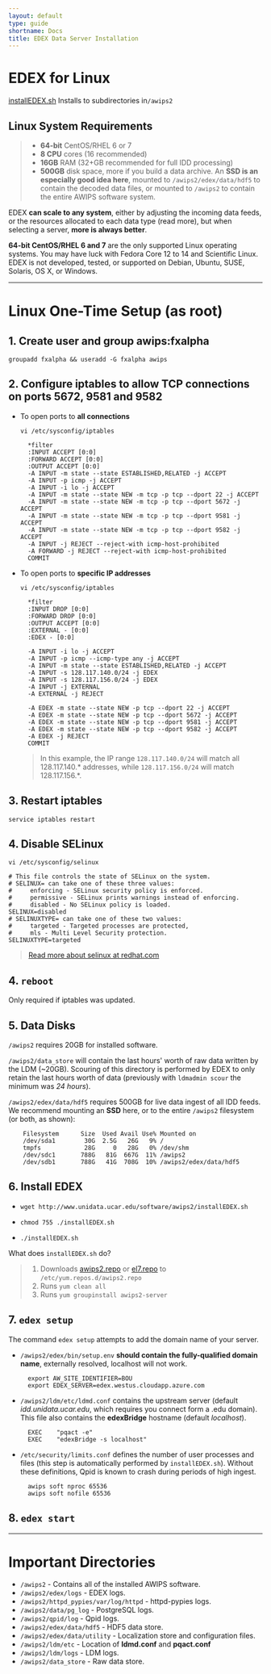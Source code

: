 ```yaml
---
layout: default
type: guide
shortname: Docs
title: EDEX Data Server Installation 
---
```


# <core-icon icon="fa:linux" aria-label="file-download" role="img"></core-icon> EDEX for Linux 

[<paper-button raised role="button" tabindex="0"><core-icon icon="file-download" aria-label="file-download" role="img"></core-icon>installEDEX.sh</paper-button>](http://www.unidata.ucar.edu/software/awips2/installEDEX.sh) Installs to subdirectories in`/awips2`

## Linux System Requirements

>* **64-bit** CentOS/RHEL 6 or 7
>* **8 CPU** cores (16 recommended) 
>* **16GB** RAM (32+GB recommended for full IDD processing)
>* **500GB** disk space, more if you build a data archive. An **SSD is an especially good idea here**, mounted to `/awips2/edex/data/hdf5`  to contain the decoded data files, or mounted to `/awips2` to contain the entire AWIPS software system.
 
EDEX **can scale to any system**, either by adjusting the incoming data feeds, or the resources allocated to each data type (read more), but when selecting a server, **more is always better**.

**64-bit CentOS/RHEL 6 and 7** are the only supported Linux operating systems. You may have luck with Fedora Core 12 to 14 and Scientific Linux. EDEX is not developed, tested, or supported on Debian, Ubuntu, SUSE, Solaris, OS X, or Windows.

---

# Linux One-Time Setup (as root)

## 1. Create user and group **awips:fxalpha**

`groupadd fxalpha && useradd -G fxalpha awips`

## 2. Configure iptables to allow TCP connections on ports **5672**, **9581** and **9582**

- To open ports to **all connections**
    
    `vi /etc/sysconfig/iptables`
    
        *filter
        :INPUT ACCEPT [0:0]
        :FORWARD ACCEPT [0:0]
        :OUTPUT ACCEPT [0:0]
        -A INPUT -m state --state ESTABLISHED,RELATED -j ACCEPT
        -A INPUT -p icmp -j ACCEPT
        -A INPUT -i lo -j ACCEPT
        -A INPUT -m state --state NEW -m tcp -p tcp --dport 22 -j ACCEPT
        -A INPUT -m state --state NEW -m tcp -p tcp --dport 5672 -j ACCEPT
        -A INPUT -m state --state NEW -m tcp -p tcp --dport 9581 -j ACCEPT
        -A INPUT -m state --state NEW -m tcp -p tcp --dport 9582 -j ACCEPT
        -A INPUT -j REJECT --reject-with icmp-host-prohibited
        -A FORWARD -j REJECT --reject-with icmp-host-prohibited
        COMMIT

- To open ports to **specific IP addresses**
    
    `vi /etc/sysconfig/iptables`
    
        *filter
        :INPUT DROP [0:0]
        :FORWARD DROP [0:0]
        :OUTPUT ACCEPT [0:0]
        :EXTERNAL - [0:0]
        :EDEX - [0:0]
        
        -A INPUT -i lo -j ACCEPT
        -A INPUT -p icmp --icmp-type any -j ACCEPT
        -A INPUT -m state --state ESTABLISHED,RELATED -j ACCEPT
        -A INPUT -s 128.117.140.0/24 -j EDEX
        -A INPUT -s 128.117.156.0/24 -j EDEX
        -A INPUT -j EXTERNAL
        -A EXTERNAL -j REJECT
        
        -A EDEX -m state --state NEW -p tcp --dport 22 -j ACCEPT
        -A EDEX -m state --state NEW -p tcp --dport 5672 -j ACCEPT
        -A EDEX -m state --state NEW -p tcp --dport 9581 -j ACCEPT
        -A EDEX -m state --state NEW -p tcp --dport 9582 -j ACCEPT
        -A EDEX -j REJECT
        COMMIT
    
    > In this example, the IP range `128.117.140.0/24` will match all 128.117.140.* addresses, while `128.117.156.0/24` will match 128.117.156.*.
 
## 3. Restart iptables

`service iptables restart`

## 4. Disable SELinux

`vi /etc/sysconfig/selinux`
    
    # This file controls the state of SELinux on the system.
    # SELINUX= can take one of these three values:
    #     enforcing - SELinux security policy is enforced.
    #     permissive - SELinux prints warnings instead of enforcing.
    #     disabled - No SELinux policy is loaded.
    SELINUX=disabled
    # SELINUXTYPE= can take one of these two values:
    #     targeted - Targeted processes are protected,
    #     mls - Multi Level Security protection.
    SELINUXTYPE=targeted

> [Read more about selinux at redhat.com](https://access.redhat.com/documentation/en-US/Red_Hat_Enterprise_Linux/6/html/Security-Enhanced_Linux/sect-Security-Enhanced_Linux-Enabling_and_Disabling_SELinux-Disabling_SELinux.html)

## 4. `reboot`

Only required if iptables was updated.

## 5. Data Disks
    
`/awips2` requires 20GB for installed software.

`/awips2/data_store` will contain the last hours' worth of raw data written by the LDM (~20GB).  Scouring of this directory is performed by EDEX to only retain the last hours worth of data (previously with `ldmadmin scour` the minimum was *24 hours*).

`/awips2/edex/data/hdf5` requires 500GB for live data ingest of all IDD feeds. We recommend mounting an **SSD** here, or to the entire `/awips2` filesystem (or both, as shown):
    
        Filesystem      Size  Used Avail Use% Mounted on
        /dev/sda1        30G  2.5G   26G   9% /
        tmpfs            28G     0   28G   0% /dev/shm
        /dev/sdc1       788G   81G  667G  11% /awips2
        /dev/sdb1       788G   41G  708G  10% /awips2/edex/data/hdf5


## 6. Install EDEX

- `wget http://www.unidata.ucar.edu/software/awips2/installEDEX.sh`

- `chmod 755 ./installEDEX.sh`

- `./installEDEX.sh`

What does `installEDEX.sh` do?

>1. Downloads [awips2.repo](http://www.unidata.ucar.edu/software/awips2/doc/awips2.repo) or [el7.repo](http://www.unidata.ucar.edu/software/awips2/doc/el7.repo) to `/etc/yum.repos.d/awips2.repo`
>2. Runs `yum clean all`
>3. Runs `yum groupinstall awips2-server`

## 7. `edex setup`

The command `edex setup` attempts to add the domain name of your server. 

- `/awips2/edex/bin/setup.env` **should contain the fully-qualified domain name**, externally resolved, localhost will not work. 

        export AW_SITE_IDENTIFIER=BOU
        export EDEX_SERVER=edex.westus.cloudapp.azure.com

- `/awips2/ldm/etc/ldmd.conf` contains the upstream server (default *idd.unidata.ucar.edu*, which requires you connect form a .edu domain). This file also contains the **edexBridge** hostname (default *localhost*). 

        EXEC    "pqact -e"
        EXEC    "edexBridge -s localhost"

- `/etc/security/limits.conf` defines the number of user processes and files (this step is automatically performed by `installEDEX.sh`). Without these definitions, Qpid is known to crash during periods of high ingest.
    
        awips soft nproc 65536
        awips soft nofile 65536

## 8. `edex start`

---

# Important Directories

* `/awips2` - Contains all of the installed AWIPS software. 
* `/awips2/edex/logs` - EDEX logs.
* `/awips2/httpd_pypies/var/log/httpd` - httpd-pypies logs.
* `/awips2/data/pg_log` - PostgreSQL logs.
* `/awips2/qpid/log` - Qpid logs.
* `/awips2/edex/data/hdf5` - HDF5 data store. 
* `/awips2/edex/data/utility` - Localization store and configuration files. 
* `/awips2/ldm/etc` - Location of **ldmd.conf** and **pqact.conf**
* `/awips2/ldm/logs` - LDM logs.
* `/awips2/data_store` - Raw data store.
